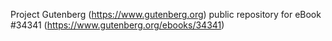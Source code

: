 Project Gutenberg (https://www.gutenberg.org) public repository for eBook #34341 (https://www.gutenberg.org/ebooks/34341)
